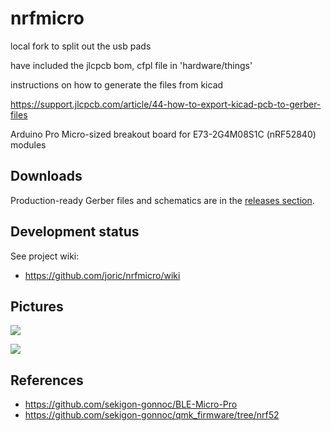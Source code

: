 # nrfmicro

local fork to split out the usb pads

have included the jlcpcb bom, cfpl file in 'hardware/things'

instructions on how to generate the files from kicad 

https://support.jlcpcb.com/article/44-how-to-export-kicad-pcb-to-gerber-files

Arduino Pro Micro-sized breakout board for E73-2G4M08S1C (nRF52840) modules

## Downloads

Production-ready Gerber files and schematics are in the [releases section](https://github.com/joric/nrfmicro/releases).

## Development status

See project wiki:

* https://github.com/joric/nrfmicro/wiki

## Pictures

![](hardware/front.png)

![](hardware/back.png)

## References

* https://github.com/sekigon-gonnoc/BLE-Micro-Pro
* https://github.com/sekigon-gonnoc/qmk_firmware/tree/nrf52


